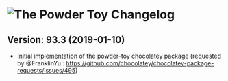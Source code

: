 # ![The Powder Toy Changelog](https://img.shields.io/badge/The%20Powder%20Toy-Package%20Changelog-blue.svg?style=for-the-badge)

## Version: 93.3 (2019-01-10)
- Initial implementation of the powder-toy chocolatey package (requested by @FranklinYu : https://github.com/chocolatey/chocolatey-package-requests/issues/495)

